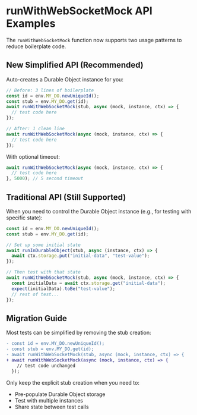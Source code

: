 # runWithWebSocketMock API Examples

The `runWithWebSocketMock` function now supports two usage patterns to reduce boilerplate code.

## New Simplified API (Recommended)

Auto-creates a Durable Object instance for you:

```typescript
// Before: 3 lines of boilerplate
const id = env.MY_DO.newUniqueId();
const stub = env.MY_DO.get(id);
await runWithWebSocketMock(stub, async (mock, instance, ctx) => {
  // test code here
});

// After: 1 clean line
await runWithWebSocketMock(async (mock, instance, ctx) => {
  // test code here
});
```

With optional timeout:

```typescript
await runWithWebSocketMock(async (mock, instance, ctx) => {
  // test code here
}, 5000); // 5 second timeout
```

## Traditional API (Still Supported)

When you need to control the Durable Object instance (e.g., for testing with specific state):

```typescript
const id = env.MY_DO.newUniqueId();
const stub = env.MY_DO.get(id);

// Set up some initial state
await runInDurableObject(stub, async (instance, ctx) => {
  await ctx.storage.put("initial-data", "test-value");
});

// Then test with that state
await runWithWebSocketMock(stub, async (mock, instance, ctx) => {
  const initialData = await ctx.storage.get("initial-data");
  expect(initialData).toBe("test-value");
  // rest of test...
});
```

## Migration Guide

Most tests can be simplified by removing the stub creation:

```diff
- const id = env.MY_DO.newUniqueId();
- const stub = env.MY_DO.get(id);
- await runWithWebSocketMock(stub, async (mock, instance, ctx) => {
+ await runWithWebSocketMock(async (mock, instance, ctx) => {
    // test code unchanged
  });
```

Only keep the explicit stub creation when you need to:
- Pre-populate Durable Object storage
- Test with multiple instances
- Share state between test calls
